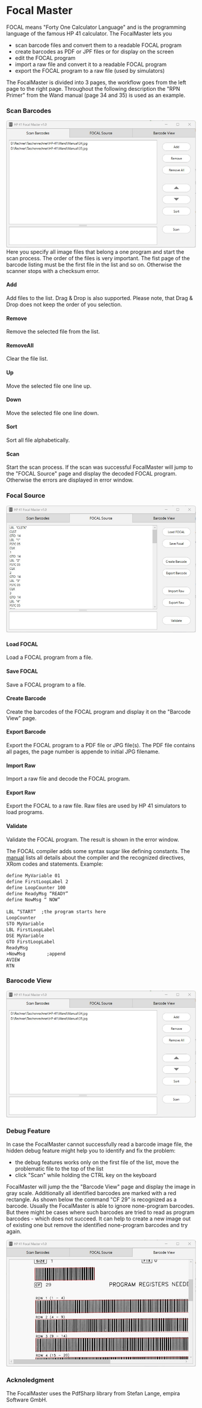# Focal Master
FOCAL means "Forty One Calculator Language" and is the programming language of the famous HP 41 calculator. The FocalMaster lets you
- scan barcode files and convert them to a readable FOCAL program
- create barcodes as PDF or JPF files or for display on the screen
- edit the FOCAL program
- import a raw file and convert it to a readable FOCAL program
- export the FOCAL program to a raw file (used by simulators)

The FocalMaster is divided into 3 pages, the workflow goes from the left page to the right page. Throughout the following description the "RPN Primer" from the Wand manual (page 34 and 35) is used as an example.

### Scan Barcodes
![scan barcodes](Images/ScanBarcodes.jpg)
Here you specify all image files that belong a one program and start the scan process. The order of the files is very important. The fist page of the barcode listing must be the first file in the list and so on. Otherwise the scanner stops with a checksum error.

#### Add
Add files to the list. Drag & Drop is also supported. Please note, that Drag & Drop does not keep the order of you selection.
#### Remove
Remove the selected file from the list.
#### RemoveAll
Clear the file list.
#### Up
Move the selected file one line up.
#### Down
Move the selected file one line down.
#### Sort
Sort all file alphabetically.
#### Scan
Start the scan process. If the scan was successful FocalMaster will jump to the "FOCAL Source" page and display the decoded FOCAL program. Otherwise the errors are displayed in error window.

### Focal Source
![focal source](Images/FocalSource.jpg)
#### Load FOCAL
Load a FOCAL program from a file.
#### Save FOCAL
Save a FOCAL program to a file.
#### Create Barcode
Create the barcodes of the FOCAL program and display it on the "Barcode View" page. 
#### Export Barcode
Export the FOCAL program to a PDF file or JPG file(s). The PDF file contains all pages,  the page number is appende to initial JPG filename.
#### Import Raw
Import a raw file and decode the FOCAL program.
#### Export Raw
Export the FOCAL to a raw file. Raw files are used by HP 41 simulators to load programs.
#### Validate
Validate the FOCAL program. The result is shown in the error window.

The FOCAL compiler adds some syntax sugar like defining constants. The [manual](Manual.pdf) lists all details about the compiler and the recognized directives, XRom codes and statements. Example:
```
define MyVariable 01
define FirstLoopLabel 2
define LoopCounter 100
define ReadyMsg “READY”
define NowMsg “ NOW”

LBL “START”  ;the program starts here
LoopCounter
STO MyVariable
LBL FirstLoopLabel
DSE MyVariable
GTO FirstLoopLabel
ReadyMsg
>NowMsg        ;append
AVIEW
RTN
```


### Barocode View
![barcode view](Images/ScanBarcodes.jpg)

### Debug Feature
In case the FocalMaster cannot successfully read a barcode image file, the hidden debug feature might help you to identify and fix the problem:
- the debug features works only on the first file of the list, move the problematic file to the top of the list
- click "Scan" while holding the CTRL key on the keyboard

FocalMaster will jump the the "Barcode View" page and display the image in gray scale. Additionally all identified barcodes are marked with a red rectangle. As shown below the command "CF 29" is recognized as a barcode. Usually the FocalMaster is able to ignore none-program barcodes. But there might be cases where such barcodes are tried to read as program barcodes - which does not succeed. It can help to create a new image out of existing one but remove the identified none-program barcodes and try again.

![barcode view](Images/Debug.jpg)

### Acknoledgment
The FocalMaster uses the PdfSharp library from Stefan Lange, empira Software GmbH.
